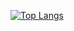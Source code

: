 [![Top Langs](https://github-readme-stats.vercel.app/api/top-langs/?username=ChristosMatzoros)](https://github.com/anuraghazra/github-readme-stats)

<!--
**ChristosMatzoros/ChristosMatzoros** is a ✨ _special_ ✨ repository because its `README.md` (this file) appears on your GitHub profile.

Here are some ideas to get you started:

- 🔭 I’m currently working on ...
- 🌱 I’m currently learning ...
- 👯 I’m looking to collaborate on ...
- 🤔 I’m looking for help with ...
- 💬 Ask me about ...
- 📫 How to reach me: ...
- 😄 Pronouns: ...
- ⚡ Fun fact: ...
-->
